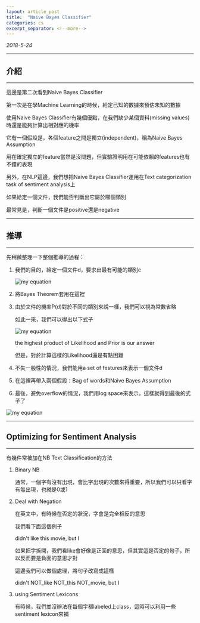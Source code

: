 ```yaml
---
layout: article_post
title:  "Naive Bayes Classifier"
categories: cs
excerpt_separator: <!--more-->
---
```


*2018-5-24*

---
## 介紹
---

這邊是第二次看到Naive Bayes Classifier

第一次是在學Machine Learning的時候，給定已知的數據來預估未知的數據

使用Naive Bayes Classifier有幾個優點，在我們缺少某個資料(missing values)時還是能夠計算出相對應的機率

它有一個假設是，各個feature之間是獨立(independent)，稱為Naive Bayes Assumption

用在確定獨立的feature當然是沒問題，但實驗證明用在可能依賴的features也有不錯的表現

另外，在NLP這邊，我們想把Naive Bayes Classifier運用在Text categorization task of sentiment analysis上

如果給定一個文件，我們能否判斷出它屬於哪個類別

最常見是，判斷一個文件是positive還是negative

<!--more-->

---
## 推導
---

先稍微整理一下整個推導的過程：

1. 我們的目的，給定一個文件d，要求出最有可能的類別c

	![my equation](https://i.imgur.com/fChgb0a.png)

2. 將Bayes Theorem套用在這裡
3. 由於文件的機率P(d)對於不同的類別來說一樣，我們可以視為常數省略

	如此一來，我們可以得出以下式子

	![my equation](https://i.imgur.com/K2IKmg0.png)

	the highest product of Likelihood and Prior is our answer

	但是，對於計算這樣的Likelihood還是有點困難

4. 不失一般性的情況，我們能用a set of festures來表示一個文件d
5. 在這裡再帶入兩個假設：Bag of words和Naive Bayes Assumption
6. 最後，避免overflow的情況，我們用log space來表示，這樣就得到最後的式子了

![my equation](https://i.imgur.com/LbTk6XH.png)

---
## Optimizing for Sentiment Analysis
---

有幾件常被加在NB Text Classification的方法

1. Binary NB

	通常，一個字有沒有出現，會比字出現的次數來得重要，所以我們可以只看字有無出現，也就是0或1

2. Deal with Negation

	在英文中，有時候在否定的狀況，字會是完全相反的意思

	我們看下面這個例子

	didn't like this movie, but I

	如果把字拆開，我們看like會好像是正面的意思，但其實這是否定的句子，所以反而要是負面的意思才對

	這邊我們可以做個處理，將句子改寫成這樣

	didn't NOT\_like NOT\_this NOT\_movie, but I

3. using Sentiment Lexicons

	有時候，我們並沒辦法在每個字都labeled上class，這時可以利用一些sentiment lexicon來補






